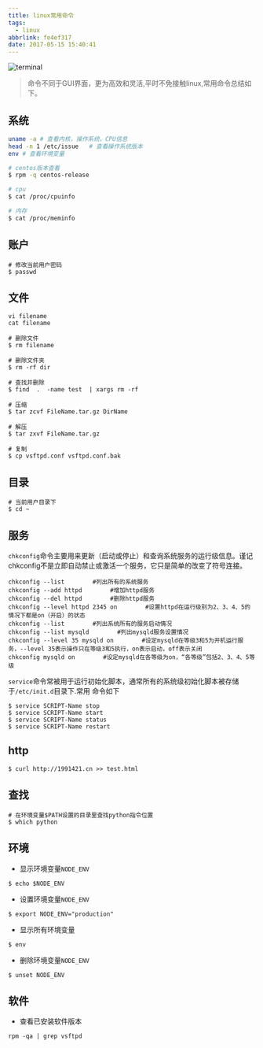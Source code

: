```yaml
---
title: linux常用命令
tags:
  - linux
abbrlink: fe4ef317
date: 2017-05-15 15:40:41
---
```

![terminal](http://or0g12e5e.bkt.clouddn.com/blog/2017-08-19-040639.jpg)
> 命令不同于GUI界面，更为高效和灵活,平时不免接触linux,常用命令总结如下。

## 系统

```bash
uname -a # 查看内核，操作系统，CPU信息 
head -n 1 /etc/issue   # 查看操作系统版本
env # 查看环境变量

# centos版本查看
$ rpm -q centos-release

# cpu
$ cat /proc/cpuinfo

# 内存
$ cat /proc/meminfo

```
## 账户
```
# 修改当前用户密码
$ passwd
```
## 文件

```
vi filename
cat filename

# 删除文件
$ rm filename

# 删除文件夹
$ rm -rf dir

# 查找并删除
$ find  .  -name test  | xargs rm -rf   

# 压缩
$ tar zcvf FileName.tar.gz DirName

# 解压
$ tar zxvf FileName.tar.gz

# 复制
$ cp vsftpd.conf vsftpd.conf.bak
```
## 目录

```
# 当前用户目录下
$ cd ~

```

## 服务
`chkconfig`命令主要用来更新（启动或停止）和查询系统服务的运行级信息。谨记chkconfig不是立即自动禁止或激活一个服务，它只是简单的改变了符号连接。
```
chkconfig --list        #列出所有的系统服务
chkconfig --add httpd        #增加httpd服务
chkconfig --del httpd        #删除httpd服务
chkconfig --level httpd 2345 on        #设置httpd在运行级别为2、3、4、5的情况下都是on（开启）的状态
chkconfig --list        #列出系统所有的服务启动情况
chkconfig --list mysqld        #列出mysqld服务设置情况
chkconfig --level 35 mysqld on        #设定mysqld在等级3和5为开机运行服务，--level 35表示操作只在等级3和5执行，on表示启动，off表示关闭
chkconfig mysqld on        #设定mysqld在各等级为on，“各等级”包括2、3、4、5等级
```
`service`命令常被用于运行初始化脚本，通常所有的系统级初始化脚本被存储于`/etc/init.d`目录下.常用 命令如下
```
$ service SCRIPT-Name stop
$ service SCRIPT-Name start
$ service SCRIPT-Name status
$ service SCRIPT-Name restart

```

## http
```
$ curl http://1991421.cn >> test.html

```
## 查找
```
# 在环境变量$PATH设置的目录里查找python指令位置
$ which python

```

## 环境
+ 显示环境变量`NODE_ENV`
```
$ echo $NODE_ENV
```
+ 设置环境变量`NODE_ENV`
```
$ export NODE_ENV="production"
```
+ 显示所有环境变量
```
$ env
```
+ 删除环境变量`NODE_ENV`
```
$ unset NODE_ENV
```

## 软件

+ 查看已安装软件版本
```
rpm -qa | grep vsftpd
```